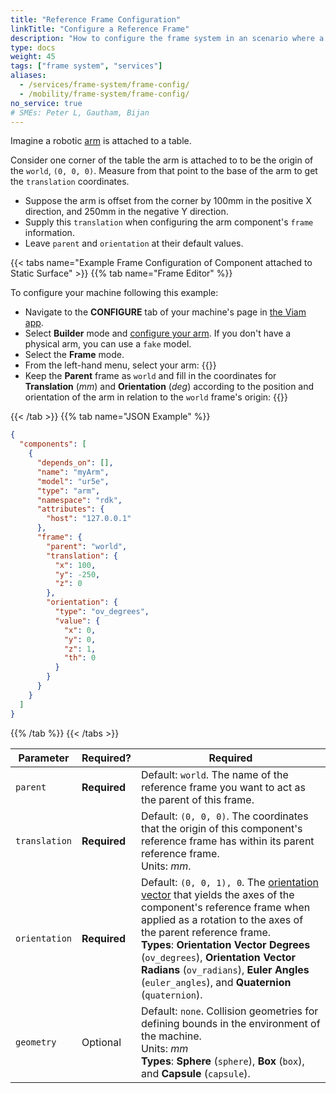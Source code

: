 ```yaml
---
title: "Reference Frame Configuration"
linkTitle: "Configure a Reference Frame"
description: "How to configure the frame system in an scenario where a component is fixed to a static object."
type: docs
weight: 45
tags: ["frame system", "services"]
aliases:
  - /services/frame-system/frame-config/
  - /mobility/frame-system/frame-config/
no_service: true
# SMEs: Peter L, Gautham, Bijan
---
```


Imagine a robotic [arm](/components/arm/) is attached to a table.

Consider one corner of the table the arm is attached to to be the origin of the `world`, `(0, 0, 0)`.
Measure from that point to the base of the arm to get the `translation` coordinates.

- Suppose the arm is offset from the corner by 100mm in the positive X direction, and 250mm in the negative Y direction.
- Supply this `translation` when configuring the arm component's `frame` information.
- Leave `parent` and `orientation` at their default values.

{{< tabs name="Example Frame Configuration of Component attached to Static Surface" >}}
{{% tab name="Frame Editor" %}}

To configure your machine following this example:

- Navigate to the **CONFIGURE** tab of your machine's page in [the Viam app](https://app.viam.com).
- Select **Builder** mode and [configure your arm](/components/arm/#available-models).
  If you don't have a physical arm, you can use a `fake` model.
- Select the **Frame** mode.
- From the left-hand menu, select your arm:
  {{<imgproc src="/services/frame-system/arm_default_frame.png" resize="300x" style="max-width: 500px" alt="Frame card for a base with the default reference frame settings">}}
- Keep the **Parent** frame as `world` and fill in the coordinates for **Translation** (_mm_) and **Orientation** (_deg_) according to the position and orientation of the arm in relation to the `world` frame's origin:
  {{<imgproc src="/services/frame-system/arm_frame.png" resize="300x" style="max-width: 500px" alt="Frame card for an arm with a translation of 100 mm configured">}}

{{< /tab >}}
{{% tab name="JSON Example" %}}

```json {class="line-numbers linkable-line-numbers"}
{
  "components": [
    {
      "depends_on": [],
      "name": "myArm",
      "model": "ur5e",
      "type": "arm",
      "namespace": "rdk",
      "attributes": {
        "host": "127.0.0.1"
      },
      "frame": {
        "parent": "world",
        "translation": {
          "x": 100,
          "y": -250,
          "z": 0
        },
        "orientation": {
          "type": "ov_degrees",
          "value": {
            "x": 0,
            "y": 0,
            "z": 1,
            "th": 0
          }
        }
      }
    }
  ]
}
```

{{% /tab %}}
{{< /tabs >}}

<!-- prettier-ignore -->
| Parameter | Required? | Required |
| --------- | ----------- | ----- |
| `parent`  | **Required** | Default: `world`. The name of the reference frame you want to act as the parent of this frame. |
| `translation` | **Required** | Default: `(0, 0, 0)`. The coordinates that the origin of this component's reference frame has within its parent reference frame. <br> Units: _mm_. |
| `orientation`  | **Required** | Default: `(0, 0, 1), 0`. The [orientation vector](/internals/orientation-vector/) that yields the axes of the component's reference frame when applied as a rotation to the axes of the parent reference frame. <br> **Types**: **Orientation Vector Degrees** (`ov_degrees`), **Orientation Vector Radians** (`ov_radians`), **Euler Angles** (`euler_angles`), and **Quaternion** (`quaternion`). |
| `geometry`  | Optional | Default: `none`. Collision geometries for defining bounds in the environment of the machine. <br> Units: _mm_ <br> **Types**: **Sphere** (`sphere`), **Box** (`box`), and **Capsule** (`capsule`). |
